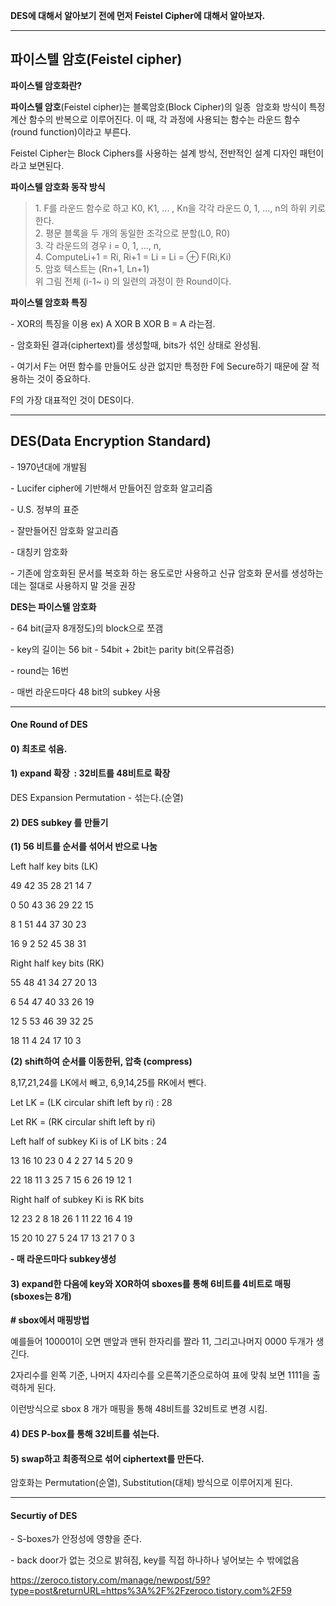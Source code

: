 **DES에 대해서 알아보기 전에 먼저 Feistel Cipher에 대해서 알아보자.**

---

## **파이스텔 암호(Feistel cipher)**

**파이스텔 암호화란?** 

**파이스텔 암호**(Feistel cipher)는 블록암호(Block Cipher)의 일종  암호화 방식이 특정 계산 함수의 반복으로 이루어진다. 이 때, 각 과정에 사용되는 함수는 라운드 함수(round function)이라고 부른다.

Feistel Cipher는 Block Ciphers를 사용하는 설계 방식, 전반적인 설계 디자인 패턴이라고 보면된다.


**파이스텔 암호화 동작 방식** 

> 1\. F를 라운드 함수로 하고 K0, K1, ... , Kn을 각각 라운드 0, 1, ..., n의 하위 키로 한다.  
> 2\. 평문 블록을 두 개의 동일한 조각으로 분할(L0, R0)  
> 3\. 각 라운드의 경우 i = 0, 1, ..., n,  
> 4\. ComputeLi+1 = Ri, Ri+1 = Li = Li = ⊕ F(Ri,Ki)  
> 5\. 암호 텍스트는 (Rn+1, Ln+1)  
> 위 그림 전체 (i-1~ i) 의 일련의 과정이 한 Round이다.

**파이스텔 암호화 특징**

\- XOR의 특징을 이용 ex) A XOR B XOR B = A 라는점. 

\- 암호화된 결과(ciphertext)를 생성할때, bits가 섞인 상태로 완성됨.

\- 여기서 F는 어떤 함수를 만들어도 상관 없지만 특정한 F에 Secure하기 때문에 잘 적용하는 것이 중요하다. 

F의 가장 대표적인 것이 DES이다. 

---

## DES(Data Encryption Standard)

\- 1970년대에 개발됨

\- Lucifer cipher에 기반해서 만들어진 암호화 알고리즘

\- U.S. 정부의 표준

\- 잘만들어진 암호화 알고리즘 

\- 대칭키 암호화 

\- 기존에 암호화된 문서를 복호화 하는 용도로만 사용하고 신규 암호화 문서를 생성하는데는 절대로 사용하지 말 것을 권장

**DES는 파이스텔 암호화** 

\- 64 bit(글자 8개정도)의 block으로 쪼갬

\- key의 길이는 56 bit - 54bit + 2bit는 parity bit(오류검증)

\- round는 16번

\- 매번 라운드마다 48 bit의 subkey 사용

---

#### **One Round of DES**

#### **0) 최초로 섞음.**

#### **1) expand 확장  : 32비트를 48비트로 확장** 

DES Expansion Permutation - 섞는다.(순열)


#### **2) DES subkey 를 만들기**

**(1) 56 비트를 순서를 섞어서 반으로 나눔** 

Left half key bits (LK)

49 42 35 28 21 14 7

0 50 43 36 29 22 15

8 1 51 44 37 30 23

16 9 2 52 45 38 31

Right half key bits (RK)

55 48 41 34 27 20 13

6 54 47 40 33 26 19

12 5 53 46 39 32 25

18 11 4 24 17 10 3

**(2) shift하여 순서를 이동한뒤, 압축 (compress)**

8,17,21,24를 LK에서 빼고, 6,9,14,25를 RK에서 뺀다. 

Let LK = (LK circular shift left by ri) : 28

Let RK = (RK circular shift left by ri)

Left half of subkey Ki is of LK bits : 24

13 16 10 23 0 4 2 27 14 5 20 9

22 18 11 3 25 7 15 6 26 19 12 1

Right half of subkey Ki is RK bits

12 23 2 8 18 26 1 11 22 16 4 19

15 20 10 27 5 24 17 13 21 7 0 3

**\- 매 라운드마다 subkey생성**

#### **3) expand한 다음에 key와 XOR하여 sboxes를 통해 6비트를 4비트로 매핑 (sboxes는 8개)**

**\# sbox에서 매핑방법**


예를들어 100001이 오면 맨앞과 맨뒤 한자리를 짤라 11, 그리고나머지 0000 두개가 생긴다. 

2자리수를 왼쪽 기준, 나머지 4자리수를 오른쪽기준으로하여 표에 맞춰 보면 1111을 출력하게 된다. 

이런방식으로 sbox 8 개가 매핑을 통해 48비트를 32비트로 변경 시킴.

#### **4) DES P-box를 통해 32비트를 섞는다.** 


#### **5) swap하고 최종적으로 섞어 ciphertext를 만든다.**

암호화는 Permutation(순열), Substitution(대체) 방식으로 이루어지게 된다.

---

#### Securtiy of DES

\- S-boxes가 안정성에 영향을 준다.

\- back door가 없는 것으로 밝혀짐, key를 직접 하나하나 넣어보는 수 밖에없음




https://zeroco.tistory.com/manage/newpost/59?type=post&returnURL=https%3A%2F%2Fzeroco.tistory.com%2F59
